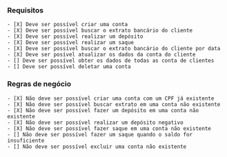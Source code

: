 ### Requisitos

    - [X] Deve ser possível criar uma conta
    - [X] Deve ser possível buscar o extrato bancário do cliente
    - [X] Deve ser possível realizar um depósito
    - [X] Deve ser possível realizar um saque
    - [X] Deve ser possível buscar o extrato bancário do cliente por data
    - [X] Deve ser posível atualizar os dados da conta do cliente
    - [] Deve ser possível obter os dados de todas as conta de clientes
    - [] Deve ser possível deletar uma conta

### Regras de negócio

    - [X] Não deve ser possível criar uma conta com um CPF já existente
    - [X] Não deve ser possível buscar extrato em uma conta não existente
    - [X] Não deve ser possível fazer um depósito em uma conta não existente
    - [X] Não deve ser possível realizar um depósito negativo
    - [X] Não deve ser possível fazer saque em uma conta não existente
    - [] Não deve ser possível fazer um saque quando o saldo for insuficiente
    - [] Não deve ser possível excluir uma conta não existente